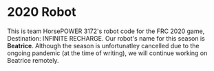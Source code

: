# 2020 Robot

This is team HorsePOWER 3172's robot code for the FRC 2020 game, Destination: INFINITE RECHARGE. Our robot's name for this season is **Beatrice**. Although the season is unfortunatley cancelled due to the ongoing pandemic (at the time of writing), we will continue working on Beatrice remotely.
